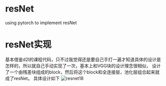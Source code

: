 # resNet
using pytorch to implement resNet
# resNet实现
基本借鉴d2l的课程代码，只不过我觉得还是要自己手打一遍才知道具体的设计是怎样的，所以就自己手动实现了一次，基本上和VGG块的设计理念很相似，
设计了一个由残差块组成的block，然后将这个block和全连接层，池化层组合起来就成了resNet。
具体设计如下
![resnet18](https://github.com/blameitonme1/resNet/assets/113235913/450e8a09-8c59-4ea7-921c-336eaa38dadd)
